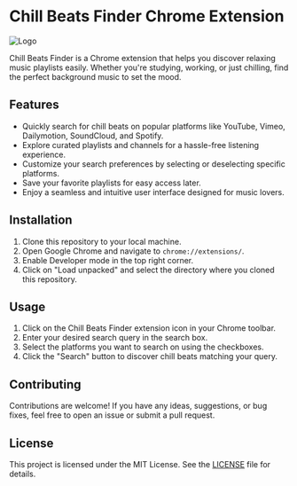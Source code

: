 # Chill Beats Finder Chrome Extension

![Logo](logo.png)

Chill Beats Finder is a Chrome extension that helps you discover relaxing music playlists easily. Whether you're studying, working, or just chilling, find the perfect background music to set the mood.

## Features

- Quickly search for chill beats on popular platforms like YouTube, Vimeo, Dailymotion, SoundCloud, and Spotify.
- Explore curated playlists and channels for a hassle-free listening experience.
- Customize your search preferences by selecting or deselecting specific platforms.
- Save your favorite playlists for easy access later.
- Enjoy a seamless and intuitive user interface designed for music lovers.

## Installation

1. Clone this repository to your local machine.
2. Open Google Chrome and navigate to `chrome://extensions/`.
3. Enable Developer mode in the top right corner.
4. Click on "Load unpacked" and select the directory where you cloned this repository.

## Usage

1. Click on the Chill Beats Finder extension icon in your Chrome toolbar.
2. Enter your desired search query in the search box.
3. Select the platforms you want to search on using the checkboxes.
4. Click the "Search" button to discover chill beats matching your query.

## Contributing

Contributions are welcome! If you have any ideas, suggestions, or bug fixes, feel free to open an issue or submit a pull request.

## License

This project is licensed under the MIT License. See the [LICENSE](LICENSE) file for details.
